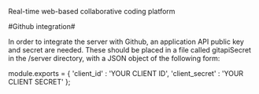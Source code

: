 Real-time web-based collaborative coding platform

#Github integration#

In order to integrate the server with Github, an application API public key
and secret are needed. These should be placed in a file called gitapiSecret in
the /server directory, with a JSON object of the following form:

module.exports = {
	'client_id' : 'YOUR CLIENT ID',
	'client_secret' : 'YOUR CLIENT SECRET'
};

